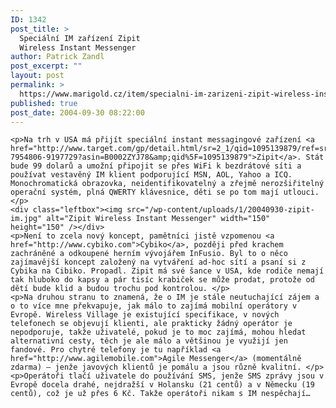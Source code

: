 ```yaml
---
ID: 1342
post_title: >
  Speciální IM zařízení Zipit
  Wireless Instant Messenger
author: Patrick Zandl
post_excerpt: ""
layout: post
permalink: >
  https://www.marigold.cz/item/specialni-im-zarizeni-zipit-wireless-instant-messenger
published: true
post_date: 2004-09-30 08:22:00
---
```

	<p>Na trh v USA má přijít speciální instant messagingové zařízení <a href="http://www.target.com/gp/detail.html/sr=2_1/qid=1095139879/ref=sr_2_1/601-7954806-9197729?asin=B0002ZYJ78&amp;qid%5F=1095139879">Zipit</a>. Stát bude 99 dolarů a umožní připojit se přes WiFi k bezdrátové síti a používat vestavěný IM klient podporující MSN, AOL, Yahoo a ICQ. Monochromatická obrazovka, neidentifikovatelný a zřejmě nerozšiřitelný operační systém, plná QWERTY klávesnice, děti se po tom mají utlouci. </p>
	<div class="leftbox"><img src="/wp-content/uploads/1/20040930-zipit-im.jpg" alt="Zipit Wireless Instant Messenger" width="150" height="150" /></div>
	<p>Není to zcela nový koncept, pamětníci jistě vzpomenou <a href="http://www.cybiko.com">Cybiko</a>, později před krachem zachráněné a odkoupené herním vývojářem InFusio. Byl to o něco zajímavější koncept založený na vytváření ad-hoc sítí a psaní si z Cybika na Cibiko. Propadl. Zipit má své šance v USA, kde rodiče nemají tak hluboko do kapsy a pár tisíc krabiček se může prodat, protože od dětí bude klid a budou trochu pod kontrolou. </p>
	<p>Na druhou stranu to znamená, že o IM je stále neutuchající zájem a o to více mne překvapuje, jak málo to zajímá mobilní operátory v Evropě. Wireless Village je existující specifikace, v nových telefonech se objevují klienti, ale prakticky žádný operátor je nepodporuje, takže uživatelé, pokud je to moc zajímá, mohou hledat alternativní cesty, těch je ale málo a většinou je využijí jen fandové. Pro chytré telefony je tu například <a href="http://www.agilemobile.com">Agile Messenger</a> (momentálně zdarma) – jenže javových klientů je pomálu a jsou různě kvalitní. </p>
	<p>Operátoři tlačí uživatele do používání SMS, jenže SMS zprávy jsou v Evropě docela drahé, nejdražší v Holansku (21 centů) a v Německu (19 centů), což je už přes 6 Kč. Takže operátoři nikam s IM nespěchají…
</p>